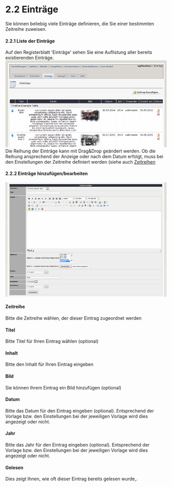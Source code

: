 # 2.2 Einträge

Sie können beliebig viele Einträge definieren, die Sie einer bestimmten Zeitreihe zuweisen.

#### 2.2.1 Liste der Einträge
Auf den Registerblatt 'Einträge' sehen Sie eine Auflistung aller bereits existierenden Einträge.
![](../assets/2admin_items_list.png)
Die Reihung der Einträge kann mit Drag&Drop geändert werden. Ob die Reihung ansprechend der Anzeige oder nach dem Datum erfolgt, muss bei den Einstellungen der Zeitreihe definiert werden (siehe auch [Zeitreihen](2admin_timelines.md)

#### 2.2.2 Einträge hinzufügen/bearbeiten
![](../assets/2admin_items_add.png)

#### Zeitreihe
Bitte die Zeitreihe wählen, der dieser Eintrag zugeordnet werden

#### Titel
Bitte Titel für Ihren Eintrag wählen (optional)

#### Inhalt
Bitte den Inhalt für Ihren Eintrag eingeben

#### Bild
Sie können Ihrem Eintrag ein Bild hinzufügen (optional)

#### Datum
Bitte das Datum für den Eintrag eingeben (optional). Entsprechend der Vorlage bzw. den Einstellungen bei der jeweiligen Vorlage wird dies angezeigt oder nicht.

#### Jahr
Bitte das Jahr für den Eintrag eingeben (optional). Entsprechend der Vorlage bzw. den Einstellungen bei der jeweiligen Vorlage wird dies angezeigt oder nicht.

#### Gelesen
Dies zeigt Ihnen, wie oft dieser Eintrag bereits gelesen wurde,.

